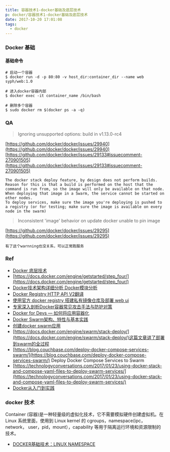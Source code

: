 ```yaml
---
title: 容器技术1-docker基础及底层技术
p: docker/容器技术1-docker基础及底层技术
date: 2017-10-20 17:01:08
tags:
  - docker
---
```


### Docker 基础

#### 基础命令

```
# 启动一个容器
$ docker run -d -p 80:80 -v host_dir:container_dir --name web syph/web:1.0

# 进入docker容器内部
$ docker exec -it container_name /bin/bash

# 删除多个容器
$ sudo docker rm $(docker ps -a -q)
```

### QA

> Ignoring unsupported options: build in v1.13.0-rc4

[https://github.com/docker/docker/issues/29940](https://github.com/docker/docker/issues/29940)
[https://github.com/docker/docker/issues/29133#issuecomment-270901505](https://github.com/docker/docker/issues/29133#issuecomment-270901505)

```
The docker stack deploy feature, by design does not perform builds. 
Reason for this is that a build is performed on the host that the command is run from, so the image will only be available on that node. 
When deploying that image in a Swarm, the service cannot be started on other nodes. 
To deploy services, make sure the image you're deploying is pushed to a registry (or for testing; make sure the image is available on every node in the swarm)
```


> Inconsistent 'image' behavior on update  docker unable to pin image

[https://github.com/docker/docker/issues/29295](https://github.com/docker/docker/issues/29295)

```
有了这个warnning也没关系，可以正常跑服务
```

### Ref

- [Docker 底层技术](https://www.jianshu.com/p/7a1ce51a0eba)
- [https://docs.docker.com/engine/getstarted/step_four/](https://docs.docker.com/engine/getstarted/step_four/)
- [Docker技术架构详细分析 Docker模块分析](http://www.dockerinfo.net/2117.html)
- [Docker Registry HTTP API V2翻译](http://blog.leanote.com/post/dongkui0712@foxmail.com/api-v2)
- [使用官方 docker registry 搭建私有镜像仓库及部署 web ui](http://blog.csdn.net/mideagroup/article/details/52052618)
- [专家深入剖析Docker容器常见攻击手法与防护对策](http://www.dockerinfo.net/4471.html)
- [Docker for Devs — 如何将应用容器化](http://www.dockerinfo.net/4193.html)
- [Docker Swarm架构、特性与基本实践](http://www.dockerinfo.net/4374.html)
- [创建docker swarm应用](http://www.dockerinfo.net/4334.html)
- [https://docs.docker.com/engine/swarm/stack-deploy/](https://docs.docker.com/engine/swarm/stack-deploy/)这篇文章讲了部署到swarm的全过程
- [https://blog.couchbase.com/deploy-docker-compose-services-swarm/](https://blog.couchbase.com/deploy-docker-compose-services-swarm/)  Deploy Docker Compose Services to Swarm
- [https://technologyconversations.com/2017/01/23/using-docker-stack-and-compose-yaml-files-to-deploy-swarm-services/](https://technologyconversations.com/2017/01/23/using-docker-stack-and-compose-yaml-files-to-deploy-swarm-services/)
- [Docker从入门到实践](https://yeasy.gitbooks.io/docker_practice/content/compose/introduction.html)


### docker 技术

Container (容器)是一种轻量级的虚拟化技术，它不需要模拟硬件创建虚拟机。在 Linux 系统里面，使用到 Linux kernel 的 cgroups，namespace(ipc，network， user，pid，mount），capability 等用于隔离运行环境和资源限制的技术。

- [DOCKER基础技术：LINUX NAMESPACE](https://coolshell.cn/articles/17010.html)